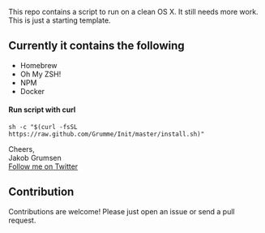 This repo contains a script to run on a clean OS X.
It still needs more work. This is just a starting template.

## Currently it contains the following
* Homebrew
* Oh My ZSH!
* NPM
* Docker

#### Run script with curl

```shell
sh -c "$(curl -fsSL https://raw.github.com/Grumme/Init/master/install.sh)"
```

Cheers,<br>
Jakob Grumsen
<br><a href="https://twitter.com/JGrumsen">Follow me on Twitter</a>

## Contribution

Contributions are welcome! Please just open an issue or send a pull request.